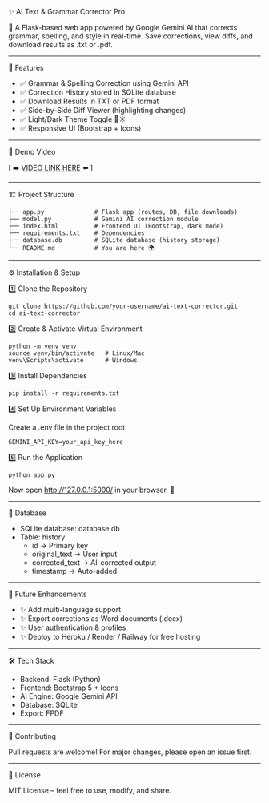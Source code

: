 ✨ AI Text & Grammar Corrector Pro

  📝 A Flask-based web app powered by Google Gemini AI that corrects
  grammar, spelling, and style in real-time. Save corrections, view
  diffs, and download results as .txt or .pdf.

------------------------------------------------------------------------

🚀 Features

-   ✅ Grammar & Spelling Correction using Gemini API
-   ✅ Correction History stored in SQLite database
-   ✅ Download Results in TXT or PDF format
-   ✅ Side-by-Side Diff Viewer (highlighting changes)
-   ✅ Light/Dark Theme Toggle 🌙☀️
-   ✅ Responsive UI (Bootstrap + Icons)

------------------------------------------------------------------------

🎥 Demo Video

[ ➡️ [VIDEO LINK HERE](https://youtu.be/L0K1jMdvNGU) ⬅️ ]

------------------------------------------------------------------------

🏗️ Project Structure

    ├── app.py              # Flask app (routes, DB, file downloads)
    ├── model.py            # Gemini AI correction module
    ├── index.html          # Frontend UI (Bootstrap, dark mode)
    ├── requirements.txt    # Dependencies
    ├── database.db         # SQLite database (history storage)
    └── README.md           # You are here 🌍

------------------------------------------------------------------------

⚙️ Installation & Setup

1️⃣ Clone the Repository

    git clone https://github.com/your-username/ai-text-corrector.git
    cd ai-text-corrector

2️⃣ Create & Activate Virtual Environment

    python -m venv venv
    source venv/bin/activate   # Linux/Mac
    venv\Scripts\activate      # Windows

3️⃣ Install Dependencies

    pip install -r requirements.txt

4️⃣ Set Up Environment Variables

Create a .env file in the project root:

    GEMINI_API_KEY=your_api_key_here

5️⃣ Run the Application

    python app.py

Now open http://127.0.0.1:5000/ in your browser. 🎉

------------------------------------------------------------------------

📂 Database

-   SQLite database: database.db
-   Table: history
    -   id → Primary key
    -   original_text → User input
    -   corrected_text → AI-corrected output
    -   timestamp → Auto-added

------------------------------------------------------------------------

🔮 Future Enhancements

-   ✨ Add multi-language support
-   ✨ Export corrections as Word documents (.docx)
-   ✨ User authentication & profiles
-   ✨ Deploy to Heroku / Render / Railway for free hosting

------------------------------------------------------------------------

🛠️ Tech Stack

-   Backend: Flask (Python)
-   Frontend: Bootstrap 5 + Icons
-   AI Engine: Google Gemini API
-   Database: SQLite
-   Export: FPDF

------------------------------------------------------------------------

🤝 Contributing

Pull requests are welcome! For major changes, please open an issue
first.

------------------------------------------------------------------------

📜 License

MIT License – feel free to use, modify, and share.
